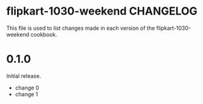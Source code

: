 # flipkart-1030-weekend CHANGELOG

This file is used to list changes made in each version of the flipkart-1030-weekend cookbook.

# 0.1.0

Initial release.

- change 0
- change 1

